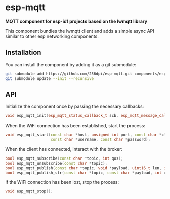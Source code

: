 # esp-mqtt

**MQTT component for esp-idf projects based on the lwmqtt library**

This component bundles the lwmqtt client and adds a simple async API similar to other esp networking components.

## Installation

You can install the component by adding it as a git submodule:

```bash
git submodule add https://github.com/256dpi/esp-mqtt.git components/esp-mqtt
git submodule update --init --recursive
```

## API

Initialize the component once by passing the necessary callbacks:

```c++
void esp_mqtt_init(esp_mqtt_status_callback_t scb, esp_mqtt_message_callback_t mcb);
```

When the WiFi connection has been established, start the process:

```c++
void esp_mqtt_start(const char *host, unsigned int port, const char *client_id,
                    const char *username, const char *password);
```

When the client has connected, interact with the broker:

```c++
bool esp_mqtt_subscribe(const char *topic, int qos);
bool esp_mqtt_unsubscribe(const char *topic);
bool esp_mqtt_publish(const char *topic, void *payload, uint16_t len, int qos, bool retained);
bool esp_mqtt_publish_str(const char *topic, const char *payload, int qos, bool retained);
```

If the WiFi connection has been lost, stop the process:

```c++
void esp_mqtt_stop();
```
